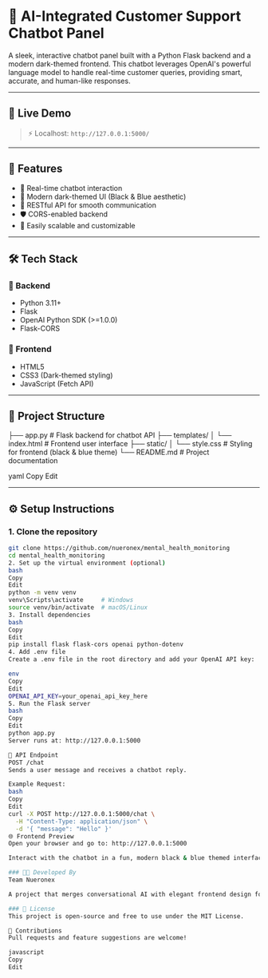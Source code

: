 # 🤖 AI-Integrated Customer Support Chatbot Panel

A sleek, interactive chatbot panel built with a Python Flask backend and a modern dark-themed frontend. This chatbot leverages OpenAI's powerful language model to handle real-time customer queries, providing smart, accurate, and human-like responses.

---

## 🚀 Live Demo

> ⚡ Localhost: `http://127.0.0.1:5000/`

---

## 🧠 Features

- 💬 Real-time chatbot interaction
- 🎨 Modern dark-themed UI (Black & Blue aesthetic)
- 🔌 RESTful API for smooth communication
- 🛡️ CORS-enabled backend
- 🔐 Easily scalable and customizable

---

## 🛠️ Tech Stack

### 🔧 Backend
- Python 3.11+
- Flask
- OpenAI Python SDK (>=1.0.0)
- Flask-CORS

### 🎨 Frontend
- HTML5
- CSS3 (Dark-themed styling)
- JavaScript (Fetch API)

---

## 📁 Project Structure

├── app.py # Flask backend for chatbot API
├── templates/
│ └── index.html # Frontend user interface
├── static/
│ └── style.css # Styling for frontend (black & blue theme)
└── README.md # Project documentation

yaml
Copy
Edit

---

## ⚙️ Setup Instructions

### 1. Clone the repository

```bash
git clone https://github.com/nueronex/mental_health_monitoring
cd mental_health_monitoring
2. Set up the virtual environment (optional)
bash
Copy
Edit
python -m venv venv
venv\Scripts\activate     # Windows
source venv/bin/activate  # macOS/Linux
3. Install dependencies
bash
Copy
Edit
pip install flask flask-cors openai python-dotenv
4. Add .env file
Create a .env file in the root directory and add your OpenAI API key:

env
Copy
Edit
OPENAI_API_KEY=your_openai_api_key_here
5. Run the Flask server
bash
Copy
Edit
python app.py
Server runs at: http://127.0.0.1:5000

📡 API Endpoint
POST /chat
Sends a user message and receives a chatbot reply.

Example Request:
bash
Copy
Edit
curl -X POST http://127.0.0.1:5000/chat \
  -H "Content-Type: application/json" \
  -d '{ "message": "Hello" }'
🌐 Frontend Preview
Open your browser and go to: http://127.0.0.1:5000

Interact with the chatbot in a fun, modern black & blue themed interface.

### 👨‍💻 Developed By
Team Nueronex

A project that merges conversational AI with elegant frontend design for delightful customer interactions.

### 📄 License
This project is open-source and free to use under the MIT License.

🙌 Contributions
Pull requests and feature suggestions are welcome!

javascript
Copy
Edit
